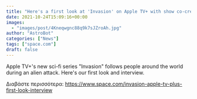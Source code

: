```yaml
---
title: "Here's a first look at 'Invasion' on Apple TV+ with show co-creator David Weil"
date: 2021-10-24T15:09:16+00:00
images:
  - "images/post/4Kneqwgnc88q9k7sJZroAh.jpg"
author: "AstroBot"
categories: ["News"]
tags: ["space.com"]
draft: false
---
```


Apple TV+'s new sci-fi series "Invasion" follows people around the world during an alien attack. Here's our first look and interview. 

Διαβάστε περισσότερα: https://www.space.com/invasion-apple-tv-plus-first-look-interview
